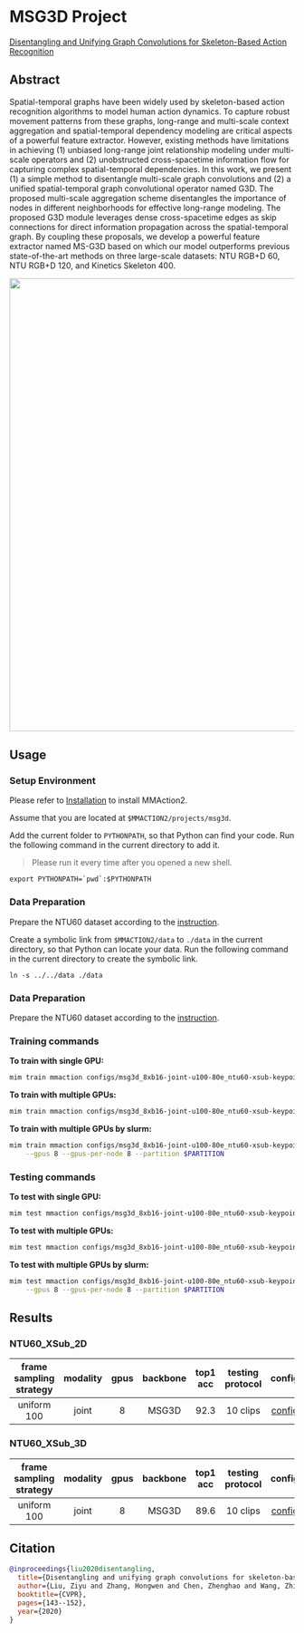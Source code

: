 # MSG3D Project

[Disentangling and Unifying Graph Convolutions for Skeleton-Based Action Recognition](https://arxiv.org/abs/2003.14111)

<!-- [ALGORITHM] -->

## Abstract

<!-- [ABSTRACT] -->

Spatial-temporal graphs have been widely used by skeleton-based action recognition algorithms to model human action dynamics. To capture robust movement patterns from these graphs, long-range and multi-scale context aggregation and spatial-temporal dependency modeling are critical aspects of a powerful feature extractor. However, existing methods have limitations in achieving (1) unbiased long-range joint relationship modeling under multi-scale operators and (2) unobstructed cross-spacetime information flow for capturing complex spatial-temporal dependencies. In this work, we present (1) a simple method to disentangle multi-scale graph convolutions and (2) a unified spatial-temporal graph convolutional operator named G3D. The proposed multi-scale aggregation scheme disentangles the importance of nodes in different neighborhoods for effective long-range modeling. The proposed G3D module leverages dense cross-spacetime edges as skip connections for direct information propagation across the spatial-temporal graph. By coupling these proposals, we develop a powerful feature extractor named MS-G3D based on which our model outperforms previous state-of-the-art methods on three large-scale datasets: NTU RGB+D 60, NTU RGB+D 120, and Kinetics Skeleton 400.

<!-- [IMAGE] -->

<div align=center>
<img src="https://user-images.githubusercontent.com/58767402/223127347-135bb92b-2dee-46d9-95fc-cebf65c27fc8.png" width="800"/>
</div>

## Usage

### Setup Environment

Please refer to [Installation](https://mmaction2.readthedocs.io/en/latest/get_started/installation.html) to install MMAction2.

Assume that you are located at `$MMACTION2/projects/msg3d`.

Add the current folder to `PYTHONPATH`, so that Python can find your code. Run the following command in the current directory to add it.

> Please run it every time after you opened a new shell.

```shell
export PYTHONPATH=`pwd`:$PYTHONPATH
```

### Data Preparation

Prepare the NTU60 dataset according to the [instruction](https://github.com/open-mmlab/mmaction2/blob/main/tools/data/skeleton/README.md).

Create a symbolic link from `$MMACTION2/data` to `./data` in the current directory, so that Python can locate your data. Run the following command in the current directory to create the symbolic link.

```shell
ln -s ../../data ./data
```

### Data Preparation

Prepare the NTU60 dataset according to the [instruction](https://github.com/open-mmlab/mmaction2/blob/1.x/tools/data/skeleton/README.md).

### Training commands

**To train with single GPU:**

```bash
mim train mmaction configs/msg3d_8xb16-joint-u100-80e_ntu60-xsub-keypoint-2d.py
```

**To train with multiple GPUs:**

```bash
mim train mmaction configs/msg3d_8xb16-joint-u100-80e_ntu60-xsub-keypoint-2d.py --launcher pytorch --gpus 8
```

**To train with multiple GPUs by slurm:**

```bash
mim train mmaction configs/msg3d_8xb16-joint-u100-80e_ntu60-xsub-keypoint-2d.py --launcher slurm \
    --gpus 8 --gpus-per-node 8 --partition $PARTITION
```

### Testing commands

**To test with single GPU:**

```bash
mim test mmaction configs/msg3d_8xb16-joint-u100-80e_ntu60-xsub-keypoint-2d.py --checkpoint $CHECKPOINT
```

**To test with multiple GPUs:**

```bash
mim test mmaction configs/msg3d_8xb16-joint-u100-80e_ntu60-xsub-keypoint-2d.py --checkpoint $CHECKPOINT --launcher pytorch --gpus 8
```

**To test with multiple GPUs by slurm:**

```bash
mim test mmaction configs/msg3d_8xb16-joint-u100-80e_ntu60-xsub-keypoint-2d.py --checkpoint $CHECKPOINT --launcher slurm \
    --gpus 8 --gpus-per-node 8 --partition $PARTITION
```

## Results

### NTU60_XSub_2D

| frame sampling strategy | modality | gpus | backbone | top1 acc | testing protocol |                     config                     |                     ckpt                     |                     log                     |
| :---------------------: | :------: | :--: | :------: | :------: | :--------------: | :--------------------------------------------: | :------------------------------------------: | :-----------------------------------------: |
|       uniform 100       |  joint   |  8   |  MSG3D   |   92.3   |     10 clips     | [config](./configs/msg3d_8xb16-joint-u100-80e_ntu60-xsub-keypoint-2d.py) | [ckpt](https://download.openmmlab.com/mmaction/v1.0/projects/msg3d/msg3d_8xb16-joint-u100-80e_ntu60-xsub-keypoint-2d/msg3d_8xb16-joint-u100-80e_ntu60-xsub-keypoint-2d_20230309-73b97296.pth) | [log](https://download.openmmlab.com/mmaction/v1.0/projects/msg3d/msg3d_8xb16-joint-u100-80e_ntu60-xsub-keypoint-2d/msg3d_8xb16-joint-u100-80e_ntu60-xsub-keypoint-2d.log) |

### NTU60_XSub_3D

| frame sampling strategy | modality | gpus | backbone | top1 acc | testing protocol |                     config                     |                     ckpt                     |                     log                     |
| :---------------------: | :------: | :--: | :------: | :------: | :--------------: | :--------------------------------------------: | :------------------------------------------: | :-----------------------------------------: |
|       uniform 100       |  joint   |  8   |  MSG3D   |   89.6   |     10 clips     | [config](./configs/msg3d_8xb16-joint-u100-80e_ntu60-xsub-keypoint-3d.py) | [ckpt](https://download.openmmlab.com/mmaction/v1.0/projects/msg3d/msg3d_8xb16-joint-u100-80e_ntu60-xsub-keypoint-3d/msg3d_8xb16-joint-u100-80e_ntu60-xsub-keypoint-3d_20230308-c325d222.pth) | [log](https://download.openmmlab.com/mmaction/v1.0/projects/msg3d/msg3d_8xb16-joint-u100-80e_ntu60-xsub-keypoint-3d/msg3d_8xb16-joint-u100-80e_ntu60-xsub-keypoint-3d.log) |

## Citation

<!-- Replace to the citation of the paper your project refers to. -->

```bibtex
@inproceedings{liu2020disentangling,
  title={Disentangling and unifying graph convolutions for skeleton-based action recognition},
  author={Liu, Ziyu and Zhang, Hongwen and Chen, Zhenghao and Wang, Zhiyong and Ouyang, Wanli},
  booktitle={CVPR},
  pages={143--152},
  year={2020}
}
```
